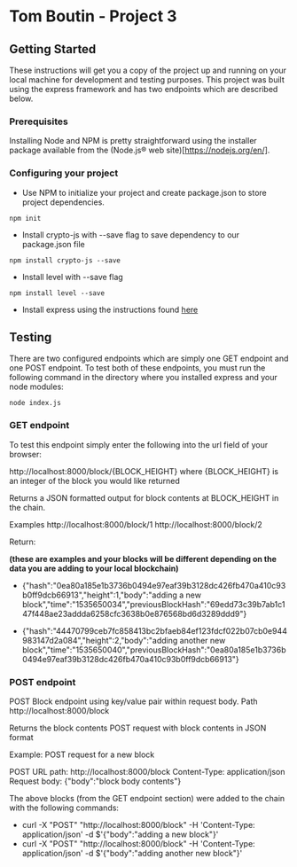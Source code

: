 # Tom Boutin - Project 3

## Getting Started

These instructions will get you a copy of the project up and running on your local machine for development and testing purposes. This project was built using the express framework and has two endpoints which are described below.

### Prerequisites

Installing Node and NPM is pretty straightforward using the installer package available from the (Node.js® web site)[https://nodejs.org/en/].

### Configuring your project

- Use NPM to initialize your project and create package.json to store project dependencies.
```
npm init
```
- Install crypto-js with --save flag to save dependency to our package.json file
```
npm install crypto-js --save
```
- Install level with --save flag
```
npm install level --save
```

- Install express using the instructions found [here](http://expressjs.com/en/starter/installing.html)


## Testing

There are two configured endpoints which are simply one GET endpoint and one POST endpoint. To test both of these endpoints, you must run the following command in the directory where you installed express and your node modules:

```
node index.js
```

### GET endpoint

To test this endpoint simply enter the following into the url field of your browser:

http://localhost:8000/block/{BLOCK_HEIGHT}
where {BLOCK_HEIGHT} is an integer of the block you would like returned

Returns a JSON formatted output for block contents at BLOCK_HEIGHT in the chain.

Examples
http://localhost:8000/block/1
http://localhost:8000/block/2

Return:

**(these are examples and your blocks will be different depending on the data you are adding to your local blockchain)**
- {"hash":"0ea80a185e1b3736b0494e97eaf39b3128dc426fb470a410c93b0ff9dcb66913","height":1,"body":"adding a new block","time":"1535650034","previousBlockHash":"69edd73c39b7ab1c147f448ae23addda6258cfc3638b0e876568bd6d3289ddd9"}

- {"hash":"44470799ceb7fc858413bc2bfaeb84ef123fdcf022b07cb0e944983147d2a084","height":2,"body":"adding another new block","time":"1535650040","previousBlockHash":"0ea80a185e1b3736b0494e97eaf39b3128dc426fb470a410c93b0ff9dcb66913"}


### POST endpoint

POST Block endpoint using key/value pair within request body.
Path http://localhost:8000/block

Returns the block contents POST request with block contents in JSON format

Example: POST request for a new block

POST URL path: http://localhost:8000/block
Content-Type: application/json
Request body: {"body":"block body contents"}

The above blocks (from the GET endpoint section) were added to the chain with the following commands:

- curl -X "POST" "http://localhost:8000/block" -H 'Content-Type: application/json' -d $'{"body":"adding a new block"}'
- curl -X "POST" "http://localhost:8000/block" -H 'Content-Type: application/json' -d $'{"body":"adding another new block"}'
